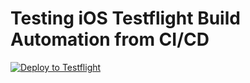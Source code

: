 # Testing iOS Testflight Build Automation from CI/CD
[![Deploy to Testflight](https://github.com/nitinvarda/todo_n/actions/workflows/build_ios.yml/badge.svg)](https://github.com/nitinvarda/todo_n/actions/workflows/build_ios.yml)



